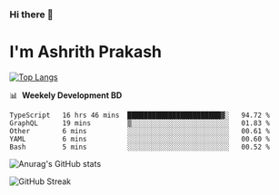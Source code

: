 ### Hi there 👋
# I'm Ashrith Prakash

[![Top Langs](https://github-readme-stats.vercel.app/api/top-langs/?username=xxcheckmatexx&count_private=true&include_all_commits=true&show_icons=true&line_height=20&title_color=FFFFFF&icon_color=FFFFFF&text_color=FFFFFF&bg_color=0D1117&langs_count=8)](https://github.com/anuraghazra/github-readme-stats)

📊 &nbsp;**Weekely Development BD**

<!--START_SECTION:waka-->

```text
TypeScript   16 hrs 46 mins  ███████████████████████▓░   94.72 %
GraphQL      19 mins         ▒░░░░░░░░░░░░░░░░░░░░░░░░   01.83 %
Other        6 mins          ░░░░░░░░░░░░░░░░░░░░░░░░░   00.61 %
YAML         6 mins          ░░░░░░░░░░░░░░░░░░░░░░░░░   00.60 %
Bash         5 mins          ░░░░░░░░░░░░░░░░░░░░░░░░░   00.52 %
```

<!--END_SECTION:waka-->

![Anurag's GitHub stats](https://github-readme-stats.vercel.app/api?username=xxcheckmatexx&count_private=true&show_icons=true&theme=merko)  

![GitHub Streak](http://github-readme-streak-stats.herokuapp.com?user=xxcheckmatexx&theme=merko&hide_border=true&date_format=M%20j%5B%2C%20Y%5D&fire=DD0E0B)
<br/>
